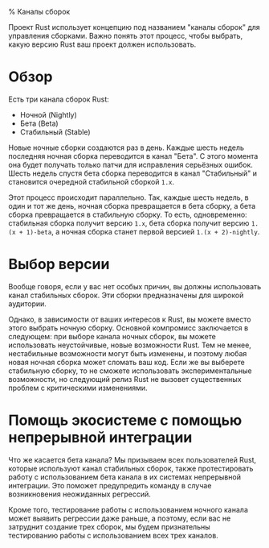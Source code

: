 % Каналы сборок

Проект Rust использует концепцию под названием "каналы сборок" для управления
сборками. Важно понять этот процесс, чтобы выбрать, какую версию Rust ваш проект
должен использовать.

# Обзор

Есть три канала сборок Rust:

* Ночной (Nightly)
* Бета (Beta)
* Стабильный (Stable)

Новые ночные сборки создаются раз в день. Каждые шесть недель последняя ночная
сборка переводится в канал "Бета". С этого момента она будет получать только
патчи для исправления серьёзных ошибок. Шесть недель спустя бета сборка
переводится в канал "Стабильный" и становится очередной стабильной сборкой
`1.x`.

Этот процесс происходит параллельно. Так, каждые шесть недель, в один и тот же
день, ночная сборка превращается в бета сборку, а бета сборка превращается в
стабильную сборку. То есть, одновременно: стабильная сборка получит версию
`1.x`, бета сборка получит версию `1.(x + 1)-beta`, а ночная сборка станет
первой версией `1.(x + 2)-nightly`.

# Выбор версии

Вообще говоря, если у вас нет особых причин, вы должны использовать канал
стабильных сборок. Эти сборки предназначены для широкой аудитории.

Однако, в зависимости от ваших интересов к Rust, вы можете вместо этого выбрать
ночную сборку. Основной компромисс заключается в следующем: при выборе канала
ночных сборок, вы можете использовать неустойчивые, новые возможности Rust. Тем
не менее, нестабильные возможности могут быть изменены, и поэтому любая новая
ночная сборка может сломать ваш код. Если же вы выберете стабильную сборку, то
не сможете использовать экспериментальные возможности, но следующий релиз Rust
не вызовет существенных проблем с критическими изменениями.

# Помощь экосистеме с помощью непрерывной интеграции

Что же касается бета канала? Мы призываем всех пользователей Rust, которые
используют канал стабильных сборок, также протестировать работу с использованием
бета канала в их системах непрерывной интеграции. Это поможет предупредить
команду в случае возникновения неожиданных регрессий.

Кроме того, тестирование работы с использованием ночного канала может выявить
регрессии даже раньше, а поэтому, если вас не затруднит создание трех сборок, мы
будем признательны тестированию работы с использованием всех трех каналов.

